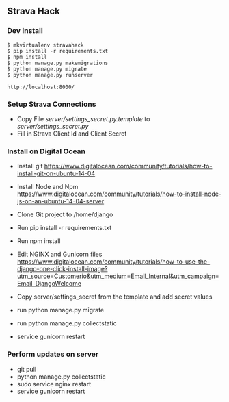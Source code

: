 ## Strava Hack

### Dev Install

```console
$ mkvirtualenv stravahack
$ pip install -r requirements.txt
$ npm install
$ python manage.py makemigrations
$ python manage.py migrate
$ python manage.py runserver

http://localhost:8000/

```

### Setup Strava Connections

- Copy File *server/settings_secret.py.template* to *server/settings_secret.py*
- Fill in Strava Client Id and Client Secret


### Install on Digital Ocean

- Install git
https://www.digitalocean.com/community/tutorials/how-to-install-git-on-ubuntu-14-04

- Install Node and Npm
https://www.digitalocean.com/community/tutorials/how-to-install-node-js-on-an-ubuntu-14-04-server

- Clone Git project to /home/django

- Run pip install -r requirements.txt

- Run npm install

- Edit NGINX and Gunicorn files
https://www.digitalocean.com/community/tutorials/how-to-use-the-django-one-click-install-image?utm_source=Customerio&utm_medium=Email_Internal&utm_campaign=Email_DjangoWelcome

- Copy server/settings_secret from the template and add secret values

- run python manage.py migrate
- run python manage.py collectstatic

- service gunicorn restart

### Perform updates on server
 - git pull
 - python manage.py collectstatic
 - sudo service nginx restart
 - service gunicorn restart